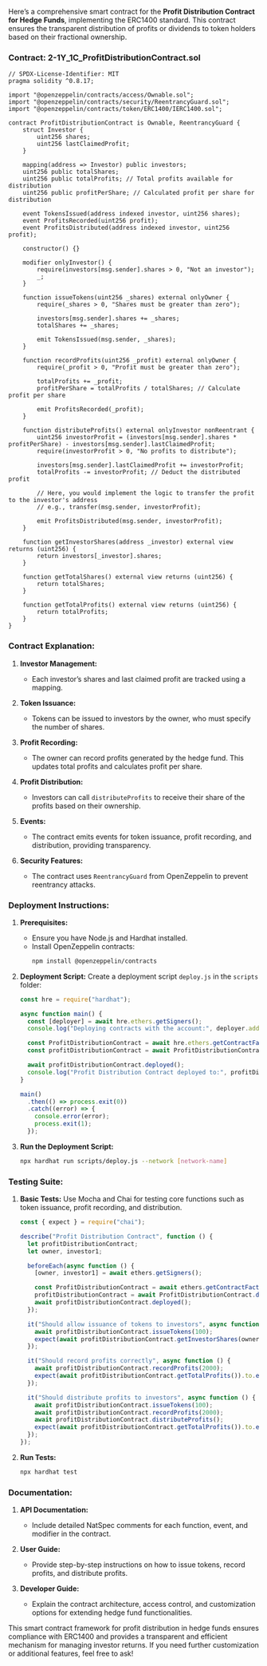 Here’s a comprehensive smart contract for the **Profit Distribution Contract for Hedge Funds**, implementing the ERC1400 standard. This contract ensures the transparent distribution of profits or dividends to token holders based on their fractional ownership.

### Contract: 2-1Y_1C_ProfitDistributionContract.sol

```solidity
// SPDX-License-Identifier: MIT
pragma solidity ^0.8.17;

import "@openzeppelin/contracts/access/Ownable.sol";
import "@openzeppelin/contracts/security/ReentrancyGuard.sol";
import "@openzeppelin/contracts/token/ERC1400/IERC1400.sol";

contract ProfitDistributionContract is Ownable, ReentrancyGuard {
    struct Investor {
        uint256 shares;
        uint256 lastClaimedProfit;
    }

    mapping(address => Investor) public investors;
    uint256 public totalShares;
    uint256 public totalProfits; // Total profits available for distribution
    uint256 public profitPerShare; // Calculated profit per share for distribution

    event TokensIssued(address indexed investor, uint256 shares);
    event ProfitsRecorded(uint256 profit);
    event ProfitsDistributed(address indexed investor, uint256 profit);

    constructor() {}

    modifier onlyInvestor() {
        require(investors[msg.sender].shares > 0, "Not an investor");
        _;
    }

    function issueTokens(uint256 _shares) external onlyOwner {
        require(_shares > 0, "Shares must be greater than zero");

        investors[msg.sender].shares += _shares;
        totalShares += _shares;

        emit TokensIssued(msg.sender, _shares);
    }

    function recordProfits(uint256 _profit) external onlyOwner {
        require(_profit > 0, "Profit must be greater than zero");

        totalProfits += _profit;
        profitPerShare = totalProfits / totalShares; // Calculate profit per share

        emit ProfitsRecorded(_profit);
    }

    function distributeProfits() external onlyInvestor nonReentrant {
        uint256 investorProfit = (investors[msg.sender].shares * profitPerShare) - investors[msg.sender].lastClaimedProfit;
        require(investorProfit > 0, "No profits to distribute");

        investors[msg.sender].lastClaimedProfit += investorProfit;
        totalProfits -= investorProfit; // Deduct the distributed profit

        // Here, you would implement the logic to transfer the profit to the investor's address
        // e.g., transfer(msg.sender, investorProfit);

        emit ProfitsDistributed(msg.sender, investorProfit);
    }

    function getInvestorShares(address _investor) external view returns (uint256) {
        return investors[_investor].shares;
    }

    function getTotalShares() external view returns (uint256) {
        return totalShares;
    }

    function getTotalProfits() external view returns (uint256) {
        return totalProfits;
    }
}
```

### Contract Explanation:

1. **Investor Management:**
   - Each investor’s shares and last claimed profit are tracked using a mapping.

2. **Token Issuance:**
   - Tokens can be issued to investors by the owner, who must specify the number of shares.

3. **Profit Recording:**
   - The owner can record profits generated by the hedge fund. This updates total profits and calculates profit per share.

4. **Profit Distribution:**
   - Investors can call `distributeProfits` to receive their share of the profits based on their ownership.

5. **Events:**
   - The contract emits events for token issuance, profit recording, and distribution, providing transparency.

6. **Security Features:**
   - The contract uses `ReentrancyGuard` from OpenZeppelin to prevent reentrancy attacks.

### Deployment Instructions:

1. **Prerequisites:**
   - Ensure you have Node.js and Hardhat installed.
   - Install OpenZeppelin contracts:
     ```bash
     npm install @openzeppelin/contracts
     ```

2. **Deployment Script:**
   Create a deployment script `deploy.js` in the `scripts` folder:

   ```javascript
   const hre = require("hardhat");

   async function main() {
     const [deployer] = await hre.ethers.getSigners();
     console.log("Deploying contracts with the account:", deployer.address);

     const ProfitDistributionContract = await hre.ethers.getContractFactory("ProfitDistributionContract");
     const profitDistributionContract = await ProfitDistributionContract.deploy();

     await profitDistributionContract.deployed();
     console.log("Profit Distribution Contract deployed to:", profitDistributionContract.address);
   }

   main()
     .then(() => process.exit(0))
     .catch((error) => {
       console.error(error);
       process.exit(1);
     });
   ```

3. **Run the Deployment Script:**
   ```bash
   npx hardhat run scripts/deploy.js --network [network-name]
   ```

### Testing Suite:

1. **Basic Tests:**
   Use Mocha and Chai for testing core functions such as token issuance, profit recording, and distribution.

   ```javascript
   const { expect } = require("chai");

   describe("Profit Distribution Contract", function () {
     let profitDistributionContract;
     let owner, investor1;

     beforeEach(async function () {
       [owner, investor1] = await ethers.getSigners();

       const ProfitDistributionContract = await ethers.getContractFactory("ProfitDistributionContract");
       profitDistributionContract = await ProfitDistributionContract.deploy();
       await profitDistributionContract.deployed();
     });

     it("Should allow issuance of tokens to investors", async function () {
       await profitDistributionContract.issueTokens(100);
       expect(await profitDistributionContract.getInvestorShares(owner.address)).to.equal(100);
     });

     it("Should record profits correctly", async function () {
       await profitDistributionContract.recordProfits(2000);
       expect(await profitDistributionContract.getTotalProfits()).to.equal(2000);
     });

     it("Should distribute profits to investors", async function () {
       await profitDistributionContract.issueTokens(100);
       await profitDistributionContract.recordProfits(2000);
       await profitDistributionContract.distributeProfits();
       expect(await profitDistributionContract.getTotalProfits()).to.equal(1900); // After distribution
     });
   });
   ```

2. **Run Tests:**
   ```bash
   npx hardhat test
   ```

### Documentation:

1. **API Documentation:**
   - Include detailed NatSpec comments for each function, event, and modifier in the contract.

2. **User Guide:**
   - Provide step-by-step instructions on how to issue tokens, record profits, and distribute profits.

3. **Developer Guide:**
   - Explain the contract architecture, access control, and customization options for extending hedge fund functionalities.

This smart contract framework for profit distribution in hedge funds ensures compliance with ERC1400 and provides a transparent and efficient mechanism for managing investor returns. If you need further customization or additional features, feel free to ask!